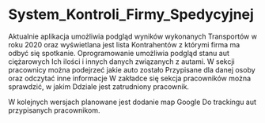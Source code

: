 # System_Kontroli_Firmy_Spedycyjnej
Aktualnie aplikacja umożliwia podgląd wyników wykonanych 
Transportów w roku 2020 oraz wyświetlana jest lista 
Kontrahentów z którymi firma ma odbyć się spotkanie.
Oprogramowanie umożliwia podgląd stanu aut ciężarowych 
Ich ilości i innych danych związanych z autami.
W sekcji pracownicy można podejrzeć jakie auto zostało
Przypisane dla danej osoby oraz odczytać inne informacje
W zakładce się sekcja pracowników można sprawdzić, w jakim
Ddziale jest zatrudniony pracownik.

W kolejnych wersjach planowane jest dodanie map Google
Do trackingu aut przypisanych pracownikom.
